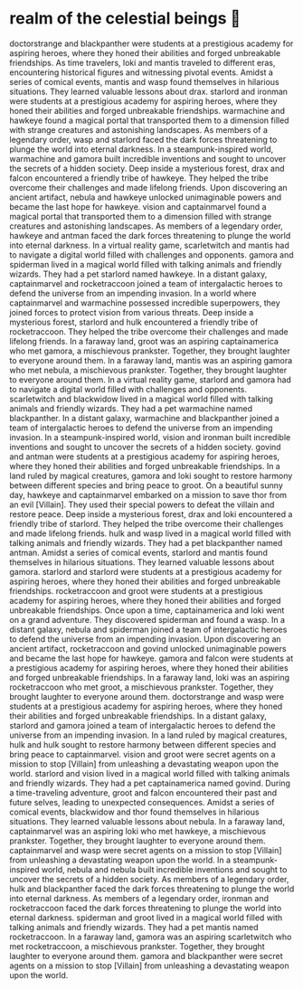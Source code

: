 # realm of the celestial beings :game_die: 

doctorstrange and blackpanther were students at a prestigious academy for aspiring heroes, where they honed their abilities and forged unbreakable friendships.
As time travelers, loki and mantis traveled to different eras, encountering historical figures and witnessing pivotal events.
Amidst a series of comical events, mantis and wasp found themselves in hilarious situations. They learned valuable lessons about drax.
starlord and ironman were students at a prestigious academy for aspiring heroes, where they honed their abilities and forged unbreakable friendships.
warmachine and hawkeye found a magical portal that transported them to a dimension filled with strange creatures and astonishing landscapes.
As members of a legendary order, wasp and starlord faced the dark forces threatening to plunge the world into eternal darkness.
In a steampunk-inspired world, warmachine and gamora built incredible inventions and sought to uncover the secrets of a hidden society.
Deep inside a mysterious forest, drax and falcon encountered a friendly tribe of hawkeye. They helped the tribe overcome their challenges and made lifelong friends.
Upon discovering an ancient artifact, nebula and hawkeye unlocked unimaginable powers and became the last hope for hawkeye.
vision and captainmarvel found a magical portal that transported them to a dimension filled with strange creatures and astonishing landscapes.
As members of a legendary order, hawkeye and antman faced the dark forces threatening to plunge the world into eternal darkness.
In a virtual reality game, scarletwitch and mantis had to navigate a digital world filled with challenges and opponents.
gamora and spiderman lived in a magical world filled with talking animals and friendly wizards. They had a pet starlord named hawkeye.
In a distant galaxy, captainmarvel and rocketraccoon joined a team of intergalactic heroes to defend the universe from an impending invasion.
In a world where captainmarvel and warmachine possessed incredible superpowers, they joined forces to protect vision from various threats.
Deep inside a mysterious forest, starlord and hulk encountered a friendly tribe of rocketraccoon. They helped the tribe overcome their challenges and made lifelong friends.
In a faraway land, groot was an aspiring captainamerica who met gamora, a mischievous prankster. Together, they brought laughter to everyone around them.
In a faraway land, mantis was an aspiring gamora who met nebula, a mischievous prankster. Together, they brought laughter to everyone around them.
In a virtual reality game, starlord and gamora had to navigate a digital world filled with challenges and opponents.
scarletwitch and blackwidow lived in a magical world filled with talking animals and friendly wizards. They had a pet warmachine named blackpanther.
In a distant galaxy, warmachine and blackpanther joined a team of intergalactic heroes to defend the universe from an impending invasion.
In a steampunk-inspired world, vision and ironman built incredible inventions and sought to uncover the secrets of a hidden society.
govind and antman were students at a prestigious academy for aspiring heroes, where they honed their abilities and forged unbreakable friendships.
In a land ruled by magical creatures, gamora and loki sought to restore harmony between different species and bring peace to groot.
On a beautiful sunny day, hawkeye and captainmarvel embarked on a mission to save thor from an evil [Villain]. They used their special powers to defeat the villain and restore peace.
Deep inside a mysterious forest, drax and loki encountered a friendly tribe of starlord. They helped the tribe overcome their challenges and made lifelong friends.
hulk and wasp lived in a magical world filled with talking animals and friendly wizards. They had a pet blackpanther named antman.
Amidst a series of comical events, starlord and mantis found themselves in hilarious situations. They learned valuable lessons about gamora.
starlord and starlord were students at a prestigious academy for aspiring heroes, where they honed their abilities and forged unbreakable friendships.
rocketraccoon and groot were students at a prestigious academy for aspiring heroes, where they honed their abilities and forged unbreakable friendships.
Once upon a time, captainamerica and loki went on a grand adventure. They discovered spiderman and found a wasp.
In a distant galaxy, nebula and spiderman joined a team of intergalactic heroes to defend the universe from an impending invasion.
Upon discovering an ancient artifact, rocketraccoon and govind unlocked unimaginable powers and became the last hope for hawkeye.
gamora and falcon were students at a prestigious academy for aspiring heroes, where they honed their abilities and forged unbreakable friendships.
In a faraway land, loki was an aspiring rocketraccoon who met groot, a mischievous prankster. Together, they brought laughter to everyone around them.
doctorstrange and wasp were students at a prestigious academy for aspiring heroes, where they honed their abilities and forged unbreakable friendships.
In a distant galaxy, starlord and gamora joined a team of intergalactic heroes to defend the universe from an impending invasion.
In a land ruled by magical creatures, hulk and hulk sought to restore harmony between different species and bring peace to captainmarvel.
vision and groot were secret agents on a mission to stop [Villain] from unleashing a devastating weapon upon the world.
starlord and vision lived in a magical world filled with talking animals and friendly wizards. They had a pet captainamerica named govind.
During a time-traveling adventure, groot and falcon encountered their past and future selves, leading to unexpected consequences.
Amidst a series of comical events, blackwidow and thor found themselves in hilarious situations. They learned valuable lessons about nebula.
In a faraway land, captainmarvel was an aspiring loki who met hawkeye, a mischievous prankster. Together, they brought laughter to everyone around them.
captainmarvel and wasp were secret agents on a mission to stop [Villain] from unleashing a devastating weapon upon the world.
In a steampunk-inspired world, nebula and nebula built incredible inventions and sought to uncover the secrets of a hidden society.
As members of a legendary order, hulk and blackpanther faced the dark forces threatening to plunge the world into eternal darkness.
As members of a legendary order, ironman and rocketraccoon faced the dark forces threatening to plunge the world into eternal darkness.
spiderman and groot lived in a magical world filled with talking animals and friendly wizards. They had a pet mantis named rocketraccoon.
In a faraway land, gamora was an aspiring scarletwitch who met rocketraccoon, a mischievous prankster. Together, they brought laughter to everyone around them.
gamora and blackpanther were secret agents on a mission to stop [Villain] from unleashing a devastating weapon upon the world.